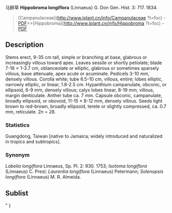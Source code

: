 马醉草 **Hippobroma longiflora** (Linnaeus) G. Don Gen. Hist. 3: 717. 1834.

> [Campanulaceae](http://www.iplant.cn/info/Campanulaceae ?t=foc) - [PDF](http://iplant.cn/foc/pdf/Campanulaceae.pdf)>>[Hippobroma](http://www.iplant.cn/info/Hippobroma ?t=foc) - [PDF](http://www.iplant.cn/foc/pdf/Hippobroma.pdf)

## Description

Stems erect, 9-35 cm tall, simple or branching at base, glabrous or increasingly villous toward apex. Leaves sessile or shortly petiolate; blade 7-16 × 1-3.7 cm, oblanceolate or elliptic, glabrous or sometimes sparsely villous, base attenuate, apex acute or acuminate. Pedicels 3-10 mm, densely villous. Corolla white; tube 6.5-10 cm, villous, entire; lobes elliptic, narrowly elliptic, or linear, 1.8-2.5 cm. Hypanthium campanulate, obconic, or ellipsoid, 6-9 mm, densely villous; calyx lobes linear, 8-19 mm, villous, margin denticulate. Anther tube ca. 7 mm. Capsule obconic, campanulate, broadly ellipsoid, or obovoid, 11-15 × 8-12 mm, densely villous. Seeds light brown to red-brown, broadly ellipsoid, terete or slightly compressed, ca. 0.7 mm, reticulate. 2*n* = 28.

### Statistics
Guangdong, Taiwan [native to Jamaica; widely introduced and naturalized in tropics and subtropics].

### Synonym
*Lobelia longiflora* Linnaeus, Sp. Pl. 2: 930. 1753; *Isotoma longiflora* (Linnaeus) C. Presl; *Laurentia longiflora* (Linnaeus) Petermann; *Solenopsis longiflora* (Linnaeus) M. R. Almeida.

## Sublist
"
}
